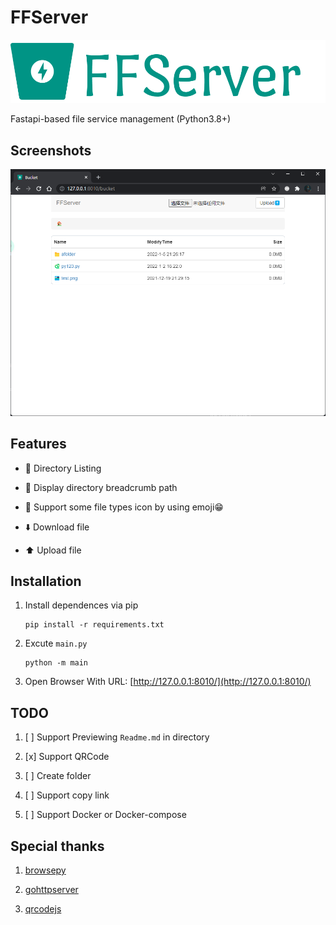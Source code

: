# FFServer

![](https://github.com/DimCyan/ffserver/blob/main/static/img/ffserver.png)

Fastapi-based file service management (Python3.8+)

## Screenshots

![](https://github.com/DimCyan/ffserver/blob/main/static/img/screenshot.png)

## Features

- 📁 Directory Listing

- 🍞 Display directory breadcrumb path

- 📍 Support some file types icon by using emoji😁

- ⬇️ Download file 

- ⬆️ Upload file

## Installation

1. Install dependences via pip
    ```
    pip install -r requirements.txt
    ```

2. Excute `main.py`
    ```
    python -m main
    ```

3. Open Browser With URL: [http://127.0.0.1:8010/](http://127.0.0.1:8010/)

## TODO

1. [ ] Support Previewing `Readme.md` in directory

2. [x] Support QRCode

3. [ ] Create folder

4. [ ] Support copy link

5. [ ] Support Docker or Docker-compose

## Special thanks

1. [browsepy](https://github.com/ergoithz/browsepy)

2. [gohttpserver](https://github.com/codeskyblue/gohttpserver)

3. [qrcodejs](https://github.com/davidshimjs/qrcodejs)
